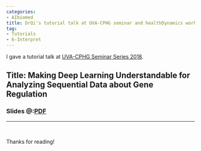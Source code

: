 ```yaml
---
categories:
- AIbiomed
title: DrQi's tutorial talk at UVA-CPHG seminar and healthDynamics workshop 2018 for Making Deep Learning Understandable for Genomics
tag:
- Tutorials 
- 6-Interpret
---
```


I gave a tutorial talk  at 
[UVA-CPHG Seminar Series 2018](https://med.virginia.edu/cphg/about-2/calendar-and-events/). 


## Title: Making Deep Learning Understandable for Analyzing Sequential Data about Gene Regulation


### Slides @:[PDF]({{site.baseurl}}/talk/20180229-deep-uclaCGWI-ncbiCBB.pdf)


<hr>

<br>


Thanks for reading!
